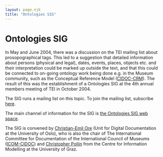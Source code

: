 ```yaml
---
layout: page.njk
title: "Ontologies SIG"
---
```

# Ontologies SIG



 In May and June 2004, there was a discussion on the TEI mailing list about prosopographical
 tags. This led to a suggestion that detailed information about persons (physical and
 legal), dates, events, places, objects etc. and their interpretation could be marked
 up outside the text, and that this could be connected to on\-going ontology work being
 done e.g. in the Museum community, such as the Conceptual Reference Model ([CIDOC\-CRM](http://cidoc.ics.forth.gr/index.html)). The result of this was the establishment of a Ontologies SIG at the 4th annual
 members meeting of TEI in October 2004\.
 
 The SIG runs a mailing list on this topic. To join the mailing list, subscribe [here](https://listserv.brown.edu/cgi-bin/wa?SUBED1=TEI-ONTO-SIG&A=1).
 
 The main channel of information for the SIG is [the Ontologies SIG web space](/SIG/Ontologies/).
 
 The SIG is convened by [Christian\-Emil Ore](mailto:c.e.s.ore@iln.uio.no) (Unit for Digital Documentation at the University of Oslo), who is also the chair
 of The International Committee for Documentation of the International Council of Museums
 ([ICOM\-CIDOC](http://cidoc.mediahost.org/)) and [Christopher Pollin](mailto:christopher.pollin@uni-graz.at) from the Centre for Information Modelling at the University of Graz.
